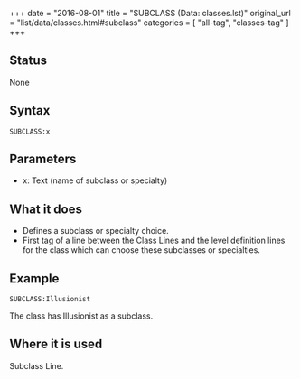 +++
date = "2016-08-01"
title = "SUBCLASS (Data: classes.lst)"
original_url = "list/data/classes.html#subclass"
categories = [ "all-tag", "classes-tag" ]
+++

## Status

None

## Syntax

`SUBCLASS:x`

## Parameters

-   x: Text (name of subclass or specialty)



What it does
------------

-   Defines a subclass or specialty choice.
-   First tag of a line between the Class Lines and the level definition
    lines for the class which can choose these subclasses
    or specialties.

Example
-------

`SUBCLASS:Illusionist`

The class has Illusionist as a subclass.

Where it is used
----------------

Subclass Line.

